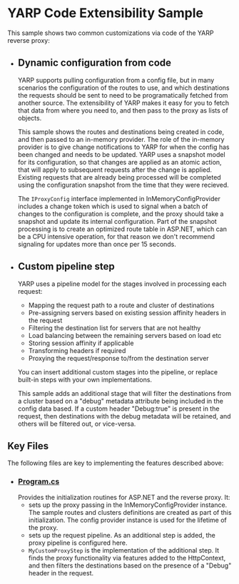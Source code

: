 # YARP Code Extensibility Sample

This sample shows two common customizations via code of the YARP reverse proxy:

- ## Dynamic configuration from code

  YARP supports pulling configuration from a config file, but in many scenarios the configuration of the routes to use, and which destinations the requests should be sent to need to be programatically fetched from another source. The extensibility of YARP makes it easy for you to fetch that data from where you need to, and then pass to the proxy as lists of objects.

  This sample shows the routes and destinations being created in code, and then passed to an in-memory provider. The role of the in-memory provider is to give change notifications to YARP for when the config has been changed and needs to be updated. YARP uses a snapshot model for its configuration, so that changes are applied as an atomic action, that will apply to subsequent requests after the change is applied. Existing requests that are already being processed will be completed using the configuration snapshot from the time that they were recieved.

  The ```IProxyConfig``` interface implemented in InMemoryConfigProvider includes a change token which is used to signal when a batch of changes to the configuration is complete, and the proxy should take a snapshot and update its internal configuration. Part of the snapshot processing is to create an optimized route table in ASP.NET, which can be a CPU intensive operation, for that reason we don't recommend signaling for updates more than once per 15 seconds. 

- ## Custom pipeline step

  YARP uses a pipeline model for the stages involved in processing each request:

  - Mapping the request path to a route and cluster of destinations
  - Pre-assigning servers based on existing session affinity headers in the request 
  - Filtering the destination list for servers that are not healthy
  - Load balancing between the remaining servers based on load etc
  - Storing session affinity if applicable
  - Transforming headers if required
  - Proxying the request/response to/from the destination server

  You can insert additional custom stages into the pipeline, or replace built-in steps with your own implementations.
  
  This sample adds an additional stage that will filter the destinations from a cluster based on a "debug" metadata attribute being included in the config data based. If a custom header "Debug:true" is present in the request, then destinations with the debug metadata will be retained, and others will be filtered out, or vice-versa.  

## Key Files

The following files are key to implementing the features described above:

- ### [Program.cs](Program.cs)
  Provides the initialization routines for ASP.NET and the reverse proxy. It:
  - sets up the proxy passing in the InMemoryConfigProvider instance. The sample routes and clusters definitions are created as part of this initialization. The config provider instance is used for the lifetime of the proxy.
  - sets up the request pipeline. As an additional step is added, the proxy pipeline is configured here.
  - ```MyCustomProxyStep``` is the implementation of the additional step. It finds the proxy functionality via features added to the HttpContext, and then filters the destinations based on the presence of a "Debug" header in the request.
